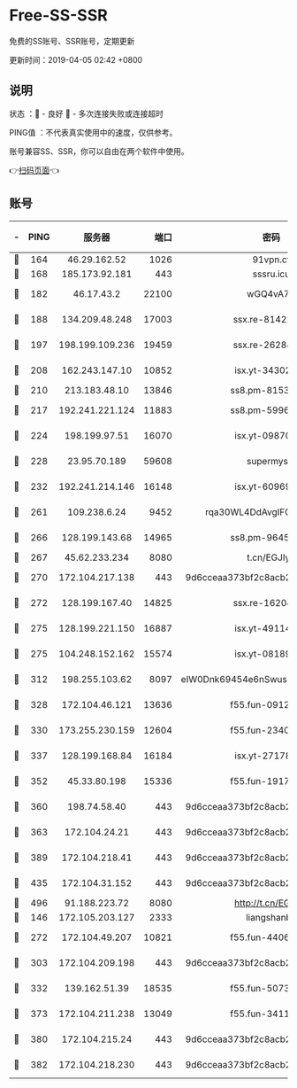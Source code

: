 # Free-SS-SSR

免费的SS账号、SSR账号，定期更新

更新时间：2019-04-05 02:42 +0800

## 说明

状态     ：🙂 - 良好 🙁 - 多次连接失败或连接超时

PING值   ：不代表真实使用中的速度，仅供参考。

账号兼容SS、SSR，你可以自由在两个软件中使用。

👉[扫码页面](https://liesauer.github.io/Free-SS-SSR/)👈

## 账号

|-|PING|服务器|端口|密码|加密方式|区域|
|:----:|:----:|:-----:|-----:|:----:|:----:|:----:|
|🙂|164|46.29.162.52|1026|91vpn.cf|rc4-md5|RU|
|🙂|168|185.173.92.181|443|sssru.icu|rc4-md5|RU|
|🙂|182|46.17.43.2|22100|wGQ4vA7D|aes-256-gcm|RU|
|🙂|188|134.209.48.248|17003|ssx.re-81422235|aes-256-cfb|US|
|🙂|197|198.199.109.236|19459|ssx.re-26284285|aes-256-cfb|US|
|🙂|208|162.243.147.10|10852|isx.yt-34302629|aes-256-cfb|US|
|🙂|210|213.183.48.10|13846|ss8.pm-81534846|rc4-md5|RU|
|🙂|217|192.241.221.124|11883|ss8.pm-59969205|aes-256-cfb|US|
|🙂|224|198.199.97.51|16070|isx.yt-09870263|aes-256-cfb|US|
|🙂|228|23.95.70.189|59608|supermyssr|chacha20-ietf|US|
|🙂|232|192.241.214.146|16148|isx.yt-60969172|aes-256-cfb|US|
|🙂|261|109.238.6.24|9452|rqa30WL4DdAvgIFG6Fs3znzTa|aes-256-cfb|FR|
|🙂|266|128.199.143.68|14965|ss8.pm-96456884|aes-256-cfb|SG|
|🙂|267|45.62.233.234|8080|t.cn/EGJIyrl|rc4-md5|CA|
|🙂|270|172.104.217.138|443|9d6cceaa373bf2c8acb22e60b6a58be6|aes-256-cfb|US|
|🙂|272|128.199.167.40|14825|ssx.re-16204050|aes-256-cfb|SG|
|🙂|275|128.199.221.150|16887|isx.yt-49114342|aes-256-cfb|SG|
|🙂|275|104.248.152.162|15574|isx.yt-08189375|aes-256-cfb|SG|
|🙂|312|198.255.103.62|8097|eIW0Dnk69454e6nSwuspv9DmS201tQ0D|aes-256-cfb|US|
|🙂|328|172.104.46.121|13636|f55.fun-09121749|aes-256-cfb|SG|
|🙂|330|173.255.230.159|12604|f55.fun-23403272|aes-256-cfb|US|
|🙂|337|128.199.168.84|16184|isx.yt-27178313|aes-256-cfb|SG|
|🙂|352|45.33.80.198|15336|f55.fun-19171645|aes-256-cfb|US|
|🙂|360|198.74.58.40|443|9d6cceaa373bf2c8acb22e60b6a58be6|aes-256-cfb|US|
|🙂|363|172.104.24.21|443|9d6cceaa373bf2c8acb22e60b6a58be6|aes-256-cfb|US|
|🙂|389|172.104.218.41|443|9d6cceaa373bf2c8acb22e60b6a58be6|aes-256-cfb|US|
|🙂|435|172.104.31.152|443|9d6cceaa373bf2c8acb22e60b6a58be6|aes-256-cfb|US|
|🙂|496|91.188.223.72|8080|http://t.cn/EGJIyrl|rc4-md5|RU|
|🙂|146|172.105.203.127|2333|liangshanbo|chacha20|JP|
|🙂|272|172.104.49.207|10821|f55.fun-44065715|aes-256-cfb|SG|
|🙂|303|172.104.209.198|443|9d6cceaa373bf2c8acb22e60b6a58be6|aes-256-cfb|US|
|🙂|332|139.162.51.39|18535|f55.fun-50730747|aes-256-cfb|SG|
|🙂|373|172.104.211.238|13049|f55.fun-34116982|aes-256-cfb|US|
|🙂|380|172.104.215.24|443|9d6cceaa373bf2c8acb22e60b6a58be6|aes-256-cfb|US|
|🙂|382|172.104.218.230|443|9d6cceaa373bf2c8acb22e60b6a58be6|aes-256-cfb|US|
